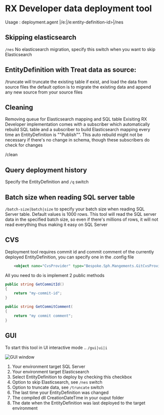 ﻿# RX Developer data deployment tool
Usage :
deployment.agent <path-to-entity-definition-source>|/e:<entity-definition-name>|/e:entity-definition-id>|/nes

## Skipping elasticsearch
`/nes`
 No elasticsearch migration, specify this switch when you want to skip Elasticsearch

##  EntityDefinition with Treat data as source:
/truncate   will truncate the existing table if exist, and load the data from source files
the default option is to migrate the existing data and append any new source from your source files

## Cleaning
Removing queue for Elasticsearch mapping and SQL table
Exisiting RX Developer implementation comes with a subscriber which automatically rebuild SQL table and a subscriber
to build Elasticsearch mapping every time an EntityDefinition is ""Publish"". This auto rebuild might not be necessary if there's
no change in schema, though these subscribers do check for changes

/clean


## Query deployment history
Specify the EntityDefinition and `/q` switch


## Batch size when reading SQL server table
`/batch-size|batch|size` to specify your batch size when reading SQL Server table. Default values is 1000 rows. This tool will read the SQL server data in
the specified batch size, so even if there's millions of rows, it will not read everything thus making it easy on SQL Server


## CVS
Deployment tool requires commit id and commit comment of the currently deployed EntityDefinition, you can specify one in the .config file

```xml
    <object name="CvsProvider" type="Bespoke.Sph.Mangements.GitCvsProvider, deployment.agent" />
```

All you need to do is implement 2 public methods

```csharp
public string GetCommitId()
{
    return "my-commit-id";
}

public string GetCommitComment(
{
    return "my commit comment";
}
```

## GUI
To start this tool in UI interactive mode .. 
`/gui|ui|i`

![GUI window](https://i.imgur.com/VlZfmxb.png)

1. Your environment target SQL Server
2. Your environment target Elasticsearch
3. Select EntityDefinition to deploy by checking this checkbox
4. Option to skip Elasticsearch, see `/nes` switch
5. Option to truncate data, see `/truncate` switch
6. The last time your EntityDefinition was changed
7. The compiled dll CreationDateTime in your ouput folder
8. The date when the EntityDefinition was last deployed to the target environment

